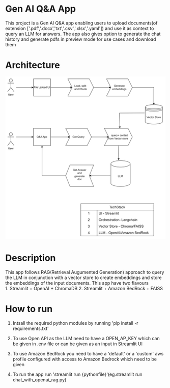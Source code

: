 
# Gen AI Q&A App

This project is a Gen AI Q&A app enabling users to upload documents(of extension ['.pdf','.docx','txt','.csv','.xlsx','.yaml']) and use it as context to query an LLM for answers. The app also gives option to generate the chat history and generate pdfs in preview mode for use cases and download them


# Architecture
![chat_llm_rag.png](chat_llm_rag.png)

# Description
This app follows RAG(Retrieval Augumented Generation) approach to query the LLM in conjunction with a vector store to create embeddings and store the embeddings of the input documents. This app have two flavours  
    1. Streamlit + OpenAI + ChromaDB
    2. Streamlit + Amazon BedRock + FAISS

# How to run
1. Intsall the required python modules by running 'pip install -r requirements.txt'

2. To use Open API as the LLM need to have a OPEN_AP_KEY which can be given in .env file or can be given as an input in Streamlit UI

3. To use Amazon BedRock you need to have a 'default' or a 'custom' aws profile configured with access to Amazon Bedrock which need to be given

4. To run the app run  'streamlit run {pythonfile}'(eg.streamlit run chat_with_openai_rag.py)